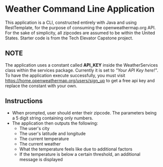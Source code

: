 # Weather Command Line Application
This application is a CLI, constructed entirely with Java and using RestTemplate, for the purpose of consuming the openweathermap.org API. For the sake of simplicity, all zipcodes are assumed to be within the United States. Starter code is from the Tech Elevator Capstone project.
## NOTE
The application uses a constant called **API_KEY** inside the WeatherServices class within the services package. Currently it is set to *"Your API Key here!"*. To have the application execute successfully, you must visit https://home.openweathermap.org/users/sign_up to get a free api key and replace the constant with your own.
## Instructions
* When prompted, user should enter their zipcode. The parameters being a 5 digit string containing only numbers.
* The application then outputs the following:
  * The user's city
  * The user's latitude and longitude
  * The current temperature
  * The current weather
  * What the temperature feels like due to additional factors
  * If the temperature is below a certain threshold, an additional message is displayed